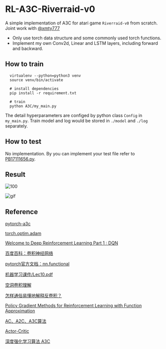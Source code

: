 # RL-A3C-Riverraid-v0
A simple implementation of A3C for atari game `Riverraid-v0` from scratch. Joint work with [@xmty777](https://github.com/xmty777)
* Only use torch data structure and some commonly used torch functions.
* Implement my own Conv2d, Linear and LSTM layers, including forward and backward.
## How to train
```shell
  virtualenv --python=python3 venv
  source venv/bin/activate
  
  # install dependencies
  pip install -r requirement.txt
  
  # train
  python A3C/my_main.py
```
The detail hyperparameters are configed by python class `Config` in `my_main.py`.
Train model and log would be stored in `./model` and `./log` separately.
## How to test
No implementation. By you can implement your test file refer to [PB17111656.py](https://github.com/gpzlx1/ML/blob/master/PB17111656.py).
## Result
![100](https://github.com/gpzlx1/ML/blob/master/figures/learning_curve_plot.png)


![gif](https://github.com/gpzlx1/ML/blob/master/figures/result.gif)

## Reference

[pytorch-a3c](https://github.com/ikostrikov/pytorch-a3c)

[torch.optim.adam](https://github.com/pytorch/pytorch/blob/6e2bb1c05442010aff90b413e21fce99f0393727/torch/optim/adam.py)

[Welcome to Deep Reinforcement Learning Part 1 : DQN](https://towardsdatascience.com/welcome-to-deep-reinforcement-learning-part-1-dqn-c3cab4d41b6b)

[百度百科：卷积神经网络](https://baike.baidu.com/item/卷积神经网络)

[pytorch官方文档：nn.functional](https://pytorch.org/docs/stable/nn.functional.html)

[机器学习课件/Lec10.pdf](http://staff.ustc.edu.cn/~jwangx/classes/210709/notes/Lec10.pdf)

[空洞卷积理解](https://www.jianshu.com/p/f743bd9041b3)

[怎样通俗易懂地解释反卷积？](https://www.zhihu.com/question/48279880)

[Policy Gradient Methods for Reinforcement Learning with Function Approximation](https://homes.cs.washington.edu/~todorov/courses/amath579/reading/PolicyGradient.pdf)

[AC、A2C、A3C算法](https://zhuanlan.zhihu.com/p/62100741)

[Actor-Critic](https://www.cnblogs.com/pinard/p/10272023.html)

[深度强化学习算法 A3C](https://www.cnblogs.com/wangxiaocvpr/p/8110120.html)
